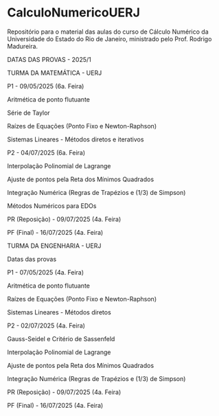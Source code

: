# CalculoNumericoUERJ
Repositório para o material das aulas do curso de Cálculo Numérico da Universidade do Estado do Rio de Janeiro, ministrado pelo Prof. Rodrigo Madureira.

DATAS DAS PROVAS - 2025/1

TURMA DA MATEMÁTICA - UERJ

P1 - 09/05/2025 (6a. Feira)

Aritmética de ponto flutuante

Série de Taylor 

Raízes de Equações (Ponto Fixo e Newton-Raphson)

Sistemas Lineares - Métodos diretos e iterativos


P2 - 04/07/2025 (6a. Feira)

Interpolação Polinomial de Lagrange

Ajuste de pontos pela Reta dos Mínimos Quadrados

Integração Numérica (Regras de Trapézios e (1/3) de Simpson)

Métodos Numéricos para EDOs


PR (Reposição) - 09/07/2025 (4a. Feira)

PF (Final) - 16/07/2025 (4a. Feira)


TURMA DA ENGENHARIA - UERJ

Datas das provas

P1 - 07/05/2025 (4a. Feira)

Aritmética de ponto flutuante

Raízes de Equações (Ponto Fixo e Newton-Raphson)

Sistemas Lineares - Métodos diretos


P2 - 02/07/2025 (4a. Feira)


Gauss-Seidel e Critério de Sassenfeld

Interpolação Polinomial de Lagrange

Ajuste de pontos pela Reta dos Mínimos Quadrados

Integração Numérica (Regras de Trapézios e (1/3) de Simpson)


PR (Reposição) - 09/07/2025 (4a. Feira)

PF (Final) - 16/07/2025 (4a. Feira)
 




